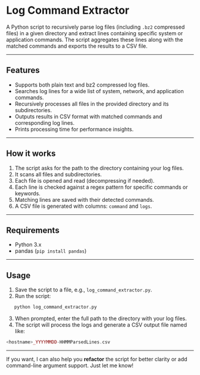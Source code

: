 # Log Command Extractor

A Python script to recursively parse log files (including `.bz2` compressed files) in a given directory and extract lines containing specific system or application commands. The script aggregates these lines along with the matched commands and exports the results to a CSV file.

---

## Features

- Supports both plain text and bz2 compressed log files.
- Searches log lines for a wide list of system, network, and application commands.
- Recursively processes all files in the provided directory and its subdirectories.
- Outputs results in CSV format with matched commands and corresponding log lines.
- Prints processing time for performance insights.

---

## How it works

1. The script asks for the path to the directory containing your log files.
2. It scans all files and subdirectories.
3. Each file is opened and read (decompressing if needed).
4. Each line is checked against a regex pattern for specific commands or keywords.
5. Matching lines are saved with their detected commands.
6. A CSV file is generated with columns: `command` and `logs`.

---

## Requirements

- Python 3.x
- pandas (`pip install pandas`)

---

## Usage

1. Save the script to a file, e.g., `log_command_extractor.py`.
2. Run the script:
```bash
   python log_command_extractor.py
```
3. When prompted, enter the full path to the directory with your log files.
4. The script will process the logs and generate a CSV output file named like:
```php
<hostname>_YYYYMMDD-HHMMParsedLines.csv
```

---

If you want, I can also help you **refactor** the script for better clarity or add command-line argument support. 
Just let me know!
